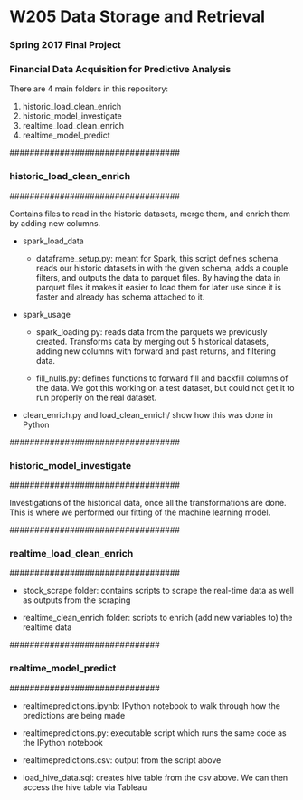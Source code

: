 # W205 Data Storage and Retrieval
### Spring 2017 Final Project
### Financial Data Acquisition for Predictive Analysis

There are 4 main folders in this repository:
1. historic_load_clean_enrich
2. historic_model_investigate
3. realtime_load_clean_enrich
4. realtime_model_predict

##################################
### historic_load_clean_enrich ###
##################################

Contains files to read in the historic datasets, merge them, and enrich them by adding new columns.

* spark_load_data
    * dataframe_setup.py: meant for Spark, this script defines schema, reads our historic datasets in with the given schema, adds a couple filters, and outputs the data to parquet files. By having the data in parquet files it makes it easier to load them for later use since it is faster and already has schema attached to it.


* spark_usage
  * spark_loading.py: reads data from the parquets we previously created. Transforms data by merging out 5 historical datasets, adding new columns with forward and past returns, and filtering data.

  * fill_nulls.py: defines functions to forward fill and backfill columns of the data. We got this working on a test dataset, but could not get it to run properly on the real dataset.


* clean_enrich.py and load_clean_enrich/ show how this was done in Python

##################################
### historic_model_investigate ###
##################################

Investigations of the historical data, once all the transformations are done. This is where we performed our fitting of the machine learning model.


##################################
### realtime_load_clean_enrich ###
##################################

* stock_scrape folder: contains scripts to scrape the real-time data as well as outputs from the scraping

* realtime_clean_enrich folder: scripts to enrich (add new variables to) the realtime data

##############################
### realtime_model_predict ###
##############################

* realtimepredictions.ipynb: IPython notebook to walk through how the predictions are being made

* realtimepredictions.py: executable script which runs the same code as the IPython notebook

* realtimepredictions.csv: output from the script above

* load_hive_data.sql: creates hive table from the csv above. We can then access the hive table via Tableau

